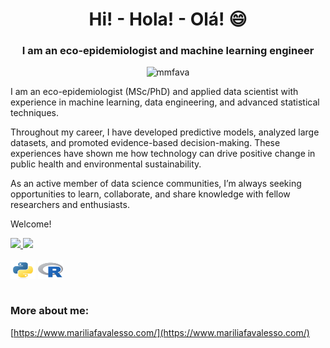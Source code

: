 <h1 align="center">Hi! - Hola! - Olá! 😄</h1>
<h3 align="center">I am an eco-epidemiologist and machine learning engineer</h3>
<p align="center"> <img src="https://komarev.com/ghpvc/?username=mmfava" alt="mmfava" /> </p>

I am an eco-epidemiologist (MSc/PhD) and applied data scientist with experience in machine learning, data engineering, and advanced statistical techniques.

Throughout my career, I have developed predictive models, analyzed large datasets, and promoted evidence-based decision-making. These experiences have shown me how technology can drive positive change in public health and environmental sustainability.

As an active member of data science communities, I’m always seeking opportunities to learn, collaborate, and share knowledge with fellow researchers and enthusiasts.

Welcome!


<div>
  <a href="https://github.com/mmfava">
  <img height="180em" src="https://github-readme-stats.vercel.app/api?username=mmfava&show_icons=true&theme=dracula&include_all_commits=true&count_private=true"/>
  <img height="180em" src="https://github-readme-stats.vercel.app/api/top-langs/?username=mmfava&layout=compact&langs_count=16&theme=dracula"/>
  </a>
</div>
  
<div style="display: inline_block"><br>
  <img align="center" alt="Python" height="30" width="40" src="https://raw.githubusercontent.com/devicons/devicon/master/icons/python/python-original.svg">
  <img align="center" alt="R" height="30" width="40" src="https://raw.githubusercontent.com/devicons/devicon/master/icons/r/r-original.svg">
</div>
  
<br>

### More about me:
[https://www.mariliafavalesso.com/](https://www.mariliafavalesso.com/)
